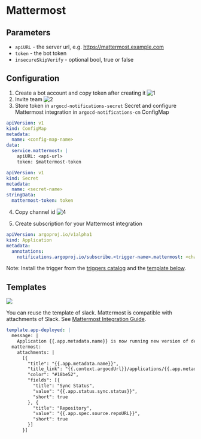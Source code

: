 # Mattermost

## Parameters

* `apiURL` - the server url, e.g. https://mattermost.example.com
* `token` - the bot token
* `insecureSkipVerify` - optional bool, true or false

## Configuration

1. Create a bot account and copy token after creating it
![1](https://user-images.githubusercontent.com/18019529/111499520-62ed0500-8786-11eb-88b0-d0aade61fed4.png)
2. Invite team
![2](https://user-images.githubusercontent.com/18019529/111500197-1229dc00-8787-11eb-98e5-587ee36c94a9.png)
3. Store token in `argocd-notifications-secret` Secret and configure Mattermost integration
in `argocd-notifications-cm` ConfigMap

```yaml
apiVersion: v1
kind: ConfigMap
metadata:
  name: <config-map-name>
data:
  service.mattermost: |
    apiURL: <api-url>
    token: $mattermost-token
```

```yaml
apiVersion: v1
kind: Secret
metadata:
  name: <secret-name>
stringData:
  mattermost-token: token
```

4. Copy channel id
![4](https://user-images.githubusercontent.com/18019529/111501289-333efc80-8788-11eb-9731-8353170cd73a.png)

5. Create subscription for your Mattermost integration

```yaml
apiVersion: argoproj.io/v1alpha1
kind: Application
metadata:
  annotations:
    notifications.argoproj.io/subscribe.<trigger-name>.mattermost: <channel-id>
```

Note: Install the trigger from the [triggers catalog](../index.md#getting-started) and the [template below](#templates).

## Templates

![](https://user-images.githubusercontent.com/18019529/111502636-5fa74880-8789-11eb-97c5-5eac22c00a37.png)

You can reuse the template of slack.
Mattermost is compatible with attachments of Slack. See [Mattermost Integration Guide](https://docs.mattermost.com/developer/message-attachments.html).

```yaml
template.app-deployed: |
  message: |
    Application {{.app.metadata.name}} is now running new version of deployments manifests.
  mattermost:
    attachments: |
      [{
        "title": "{{.app.metadata.name}}",
        "title_link": "{{.context.argocdUrl}}/applications/{{.app.metadata.name}}",
        "color": "#18be52",
        "fields": [{
          "title": "Sync Status",
          "value": "{{.app.status.sync.status}}",
          "short": true
        }, {
          "title": "Repository",
          "value": "{{.app.spec.source.repoURL}}",
          "short": true
        }]
      }]
```
